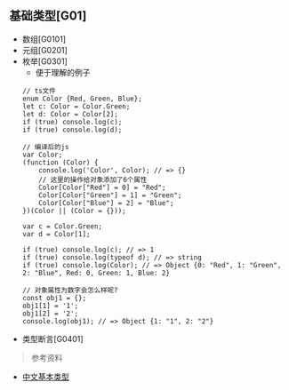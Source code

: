 ## 基础类型[G01]
+ 数组[G0101]
+ 元组[G0201]
+ 枚举[G0301]
  + 便于理解的例子
  ```
  // ts文件
  enum Color {Red, Green, Blue};
  let c: Color = Color.Green;
  let d: Color = Color[2];
  if (true) console.log(c);
  if (true) console.log(d);

  // 编译后的js
  var Color;
  (function (Color) {
      console.log('Color', Color); // => {}
      // 这里的操作给对象添加了6个属性
      Color[Color["Red"] = 0] = "Red";
      Color[Color["Green"] = 1] = "Green";
      Color[Color["Blue"] = 2] = "Blue";
  })(Color || (Color = {}));

  var c = Color.Green;
  var d = Color[1];

  if (true) console.log(c); // => 1
  if (true) console.log(typeof d); // => string
  if (true) console.log(Color); // => Object {0: "Red", 1: "Green", 2: "Blue", Red: 0, Green: 1, Blue: 2}

  // 对象属性为数字会怎么样呢?
  const obj1 = {};
  obj1[1] = '1';
  obj1[2] = '2';
  console.log(obj1); // => Object {1: "1", 2: "2"}
  ```
+ 类型断言[G0401]

> 参考资料
+ [中文基本类型](https://www.tslang.cn/docs/handbook/basic-types.html)